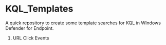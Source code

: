 # KQL_Templates
A quick repository to create some template searches for KQL in WIndows Defender for Endpoint.

1. URL Click Events
